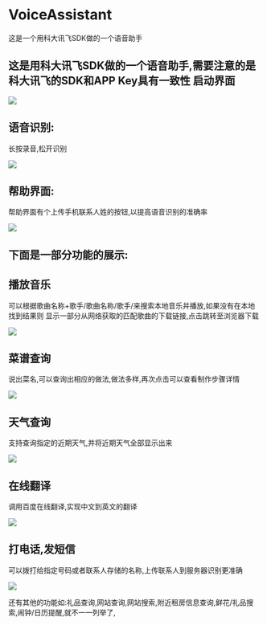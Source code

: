 # VoiceAssistant
这是一个用科大讯飞SDK做的一个语音助手

这是用科大讯飞SDK做的一个语音助手,需要注意的是科大讯飞的SDK和APP Key具有一致性
启动界面
--

![](https://github.com/huyuxin95/VoiceAssistant/tree/master/images/01.png)

语音识别:
--
长按录音,松开识别

![](https://github.com/huyuxin95/VoiceAssistant/tree/master/images/02.png)

帮助界面:
--
帮助界面有个上传手机联系人姓的按钮,以提高语音识别的准确率

![](https://github.com/huyuxin95/VoiceAssistant/tree/master/images/03.png)

下面是一部分功能的展示:
--
播放音乐
--
可以根据歌曲名称+歌手/歌曲名称/歌手/来搜索本地音乐并播放,如果没有在本地找到结果则
显示一部分从网络获取的匹配歌曲的下载链接,点击跳转至浏览器下载

![](https://github.com/huyuxin95/VoiceAssistant/tree/master/images/04.png)

菜谱查询
--
说出菜名,可以查询出相应的做法,做法多样,再次点击可以查看制作步骤详情

![](https://github.com/huyuxin95/VoiceAssistant/tree/master/images/05.png)

天气查询
--
支持查询指定的近期天气,并将近期天气全部显示出来

![](https://github.com/huyuxin95/VoiceAssistant/tree/master/images/06.png)

在线翻译
--
调用百度在线翻译,实现中文到英文的翻译

![](https://github.com/huyuxin95/VoiceAssistant/tree/master/images/07.png)

打电话,发短信
--
可以拨打给指定号码或者联系人存储的名称,上传联系人到服务器识别更准确

![](https://github.com/huyuxin95/VoiceAssistant/tree/master/images/08.png)

还有其他的功能如:礼品查询,网站查询,网站搜索,附近租房信息查询,鲜花/礼品搜索,闹钟/日历提醒,就不一一列举了,
